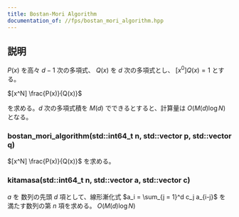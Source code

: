 ```yaml
---
title: Bostan-Mori Algorithm 
documentation_of: //fps/bostan_mori_algorithm.hpp
---
```


## 説明

$P(x)$ を高々 $d-1$ 次の多項式、 $Q(x)$ を $d$ 次の多項式とし、 $[x^0]Q(x) = 1$ とする。

$[x^N] \frac{P(x)}{Q(x)}$

を求める。$d$ 次の多項式積を $M(d)$ でできるとすると、計算量は $O(M(d) \log N)$ となる。

### bostan_mori_algorithm(std::int64_t n, std::vector<T> p, std::vector<T> q)

$[x^N] \frac{P(x)}{Q(x)}$ を求める。

### kitamasa(std::int64_t n, std::vector<T> a, std::vector<T> c) 

$a$ を 数列の先頭 $d$ 項として、線形漸化式 $a_i = \sum_{j = 1}^d c_j a_{i-j}$ を満たす数列の第 $n$ 項を求める。 $O(M(d) \log N)$